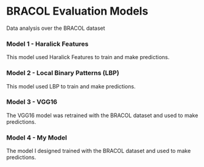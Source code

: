 # BRACOL Evaluation Models
Data analysis over the BRACOL dataset

### Model 1 - Haralick Features
This model used Haralick Features to train and make predictions.

### Model 2 - Local Binary Patterns (LBP)
This model used LBP to train and make predictions.

### Model 3 - VGG16
The VGG16 model was retrained with the BRACOL dataset and used to make predictions.

### Model 4 - My Model
The model I designed trained with the BRACOL dataset and used to make predictions.
